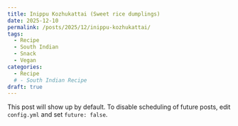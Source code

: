 ```yaml
---
title: Inippu Kozhukattai (Sweet rice dumplings)
date: 2025-12-10
permalink: /posts/2025/12/inippu-kozhukattai/
tags:
  - Recipe
  - South Indian
  - Snack
  - Vegan
categories:
  - Recipe
  # - South Indian Recipe
draft: true
---
```


This post will show up by default. To disable scheduling of future posts, edit `config.yml` and set `future: false`. 

